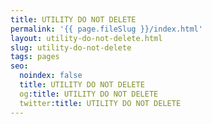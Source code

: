 ```yaml
---
title: UTILITY DO NOT DELETE
permalink: '{{ page.fileSlug }}/index.html'
layout: utility-do-not-delete.html
slug: utility-do-not-delete
tags: pages
seo:
  noindex: false
  title: UTILITY DO NOT DELETE
  og:title: UTILITY DO NOT DELETE
  twitter:title: UTILITY DO NOT DELETE
---
```



